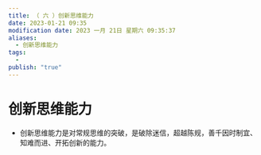 ```yaml
---
title: （ 六 ）创新思维能力
date: 2023-01-21 09:35
modification date: 2023 一月 21日 星期六 09:35:37
aliases:
  - 创新思维能力
tags:
  - 
publish: "true"
---
```


# 创新思维能力

- 创新思维能力是对常规思维的突破，是破除迷信，超越陈规，善千因时制宜、知难而进、开拓创新的能力。
